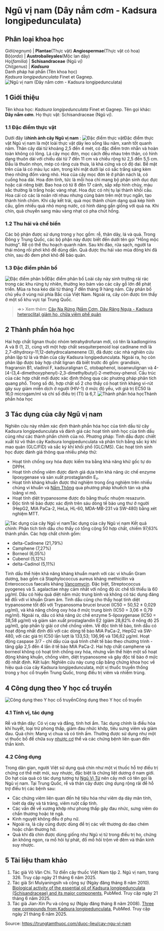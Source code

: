 # Ngũ vị nam (Dây nắm cơm - Kadsura longipedunculata)

Phân loại khoa học  
---  
Giới(_regnum_) |  **Plantae**(Thực vật) **Angiospermae**(Thực vật có hoa)  
Bộ(_ordo_) | **Austrobaileyales**(Mộc lan dây)  
Họ(_familia_) | **Schisandraceae** (Ngũ vị)  
Chi(_genus_) | **_Kadsura_**  
Danh pháp hai phần (Tên khoa học)  
_Kadsura longipedunculata_ Finet et Gagnep.  
![Ngũ vị nam \(Dây nắm cơm - Kadsura longipedunculata\)](https://trungtamthuoc.com/images/others/ngu-vi-nam-2235.jpg)
##  1 Giới thiệu
Tên khoa học: _Kadsura longipedunculata_ Finet et Gagnep.
Tên gọi khác: **Dây nắm cơm**.
Họ thực vật: Schisandraceae (Ngũ vị).
### 1.1 Đặc điểm thực vật
Dưới đây là**hình ảnh cây Ngũ vị nam** :
![Đặc điểm thực vật](https://trungtamthuoc.com/images/item/ngu-vi-nam-0.jpg)Đặc điểm thực vật
Ngũ vị nam là một loài thực vật dây leo sống lâu năm, xanh tốt quanh năm. Thân cây dài từ khoảng 2,5 đến 4 mét, có đặc điểm trơn nhẵn và hoàn toàn không có lông.
Lá cây mọc đơn, mọc cách đều nhau trên thân, có hình dạng thuôn dài với chiều dài từ 7 đến 11 cm và chiều rộng từ 2,5 đến 5,5 cm. Đầu lá thuôn nhọn, mép có răng cưa thưa, lá khá cứng và có độ dai. Bề mặt trên của lá có màu lục xám, trong khi mặt dưới lại có sắc trắng sáng kèm theo những đốm vàng nhỏ.
Hoa của cây mọc đơn lẻ ở phần nách lá, có cuống hoa dài. Hoa đơn tính, tức là mỗi hoa chỉ mang bộ phận sinh dục đực hoặc cái riêng biệt. Bao hoa có từ 8 đến 17 cánh, sắp xếp hình chùy, màu sắc thường là trắng hoặc vàng nhạt.
Hoa đực có nhị tụ lại thành khối cầu. Hoa cái có các lá noãn rời nhau nhưng cùng bám trên một trục ngắn, tạo thành hình chỏm. Khi cây kết trái, quả mọc thành chùm dạng quả kép hình cầu, gồm nhiều quả nhỏ mọng nước, có hình dáng gần giống với quả na. Khi chín, quả chuyển sang màu vàng nhạt có pha chút hồng.
### 1.2 Thu hái và chế biến
Các bộ phận được sử dụng trong y học gồm: rễ, thân dây, lá và quả. Trong Đông y Trung Quốc, các bộ phận này được biết đến dưới tên gọi "Hồng mộc hương".
Rễ có thể thu hoạch quanh năm. Sau khi đào, rửa sạch, người ta thái mỏng rồi phơi khô để dùng dần.
Quả được thu hái vào mùa đông khi đã chín, sau đó đem phơi khô để bảo quản.
### 1.3 Đặc điểm phân bố
![Đặc điểm phân bố](https://trungtamthuoc.com/images/item/ngu-vi-nam-1.jpg)Đặc điểm phân bố
Loài cây này sinh trưởng rải rác trong các khu rừng tự nhiên, thường leo bám vào các cây gỗ lớn để phát triển. Mùa ra hoa kéo dài từ tháng 7 đến tháng 9 hàng năm.
Cây phân bố chủ yếu ở vùng núi phía Bắc của Việt Nam. Ngoài ra, cây còn được tìm thấy ở một số khu vực tại Trung Quốc.
> =>> Xem thêm: [Cây Na Rừng (Nắm Cơm, Dây Răng Ngựa - Kadsura heteroclita) giảm ho, chữa viêm phế quản](https://trungtamthuoc.com/duoc-lieu/na-rung)
##  2 Thành phần hóa học
Hai hợp chất lignan thuộc nhóm tetrahydrofuran mới, có tên là kadlongirins A và B (1, 2), cùng với một hợp chất sesquiterpenoid loại cadinane mới là 2,7-dihydroxy-11,12-dehydrocalamenene (3), đã được các nhà nghiên cứu phân lập từ lá và thân của cây Kadsura longipedunculata. Ngoài ra, họ còn phân lập được bảy hợp chất lignan đã biết trước đó gồm: grandisin, fragransin B1, vladirol F, kadsuralignan C, otobaphenol, isoanwulignan và 4-[4-(3,4-dimethoxyphenyl)-2,3-dimethylbutyl]-2-methoxy-phenol. Cấu trúc của các hợp chất mới được xác định thông qua các phương pháp phân tích quang phổ. Trong số đó, hợp chất số 2 cho thấy có hoạt tính kháng vi-rút gây suy giảm miễn dịch ở người (HIV-1) ở mức độ yếu, với giá trị EC50 là 16,0 microgam/ml và chỉ số điều trị (TI) là 6,7.
![Thành phần hóa học](https://trungtamthuoc.com/images/item/ngu-vi-nam-2.jpg)Thành phần hóa học
##  3 Tác dụng của cây Ngũ vị nam
Nghiên cứu này nhằm xác định thành phần hóa học của tinh dầu từ cây Kadsura longipedunculata và đánh giá các hoạt tính sinh học của tinh dầu cũng như các thành phần chính của nó.
Phương pháp:
Tinh dầu được chiết xuất từ vỏ thân cây Kadsura longipedunculata và phân tích bằng sắc ký khí mao quản (GLC/FID) và sắc ký khí khối phổ (GLC/MS). Các hoạt tính sinh học được đánh giá thông qua nhiều phép thử:
  * Hoạt tính chống oxy hóa được kiểm tra bằng khả năng khử gốc tự do DPPH.
  * Hoạt tính chống viêm được đánh giá dựa trên khả năng ức chế enzyme lipoxygenase và sản xuất prostaglandin E₂.
  * Hoạt tính kháng khuẩn được thử nghiệm trong ống nghiệm trên nhiều chủng vi khuẩn và [Nấm Thông](https://trungtamthuoc.com/duoc-lieu/nam-thong "Nấm Thông") qua phương pháp khuếch tán và pha loãng vi mô.
  * Hoạt tính diệt trypanosome được đo bằng thuốc nhuộm resazurin.
  * Độc tính tế bào được xác định trên sáu dòng tế bào ung thư ở người (HepG2, MIA PaCa-2, HeLa, HL-60, MDA-MB-231 và SW-480) bằng xét nghiệm MTT.

![Tác dụng của cây Ngũ vị nam](https://trungtamthuoc.com/images/item/ngu-vi-nam-3.jpg)Tác dụng của cây Ngũ vị nam
Kết quả chính:
Phân tích tinh dầu cho thấy có tổng cộng 50 hợp chất, chiếm 97,63% thành phần. Các hợp chất chính gồm:
  * delta-Cadinene (21,79%)
  * Camphene (7,27%)
  * Borneol (6,05%)
  * Cubenol (5,12%)
  * delta-Cadinol (5,11%)


Tinh dầu thể hiện khả năng kháng khuẩn mạnh với các vi khuẩn Gram dương, bao gồm cả Staphylococcus aureus kháng methicillin và Enterococcus faecalis kháng [Vancomycin](https://trungtamthuoc.com/hoat-chat/vancomycin "Vancomycin"). Đặc biệt, Streptococcus pyogenes và S. agalactiae nhạy cảm nhất với nồng độ ức chế tối thiểu là 60 µg/ml.
Dầu có hiệu quả diệt nấm mức trung bình và không có tác dụng đáng kể đối với vi khuẩn Gram âm.
Tinh dầu cũng cho thấy hoạt tính diệt trypanosome tốt đối với Trypanosoma brucei brucei (IC50 = 50,52 ± 0,029 µg/ml), và khả năng chống oxy hóa ở mức trung bình (IC50 = 3,06 ± 0,79 mg/ml).
Ngoài ra, dầu có khả năng ức chế enzyme 5-lipoxygenase (IC50 = 38,58 µg/ml) và giảm sản xuất prostaglandin E2 (giảm 28,82% ở nồng độ 25 µg/ml), góp phần lý giải cơ chế chống viêm.
Về độc tính tế bào, tinh dầu có hoạt động nhất định đối với các dòng tế bào MIA PaCa-2, HepG2 và SW-480, với các giá trị IC50 lần lượt là 133,53; 136,96 và 136,62 µg/ml. Hoạt động caspase 3/7 - chỉ dấu của quá trình chết tế bào theo chương trình - tăng gấp 2,5 đến 4 lần ở tế bào MIA PaCa-2.
Hai hợp chất camphene và borneol không có hoạt tính chống oxy hóa, nhưng vẫn thể hiện một số hoạt động kháng khuẩn, chống viêm, diệt trypanosome và gây độc tế bào ở mức độ nhất định.
Kết luận: Nghiên cứu này cung cấp bằng chứng khoa học về hiệu quả của cây Kadsura longipedunculata, một vị thuốc truyền thống trong y học cổ truyền Trung Quốc, trong điều trị viêm và nhiễm trùng.
##  4 Công dụng theo Y học cổ truyền
![Công dụng theo Y học cổ truyền](https://trungtamthuoc.com/images/item/ngu-vi-nam-4.jpg)Công dụng theo Y học cổ truyền
### 4.1 Tính vị, tác dụng
Rễ và thân dây: Có vị cay và đắng, tính hơi ẩm. Tác dụng chính là điều hòa khí huyết, loại trừ phong thấp, giảm đau nhức khớp, tiêu sưng viêm và giảm đau.
Quả chín: Mang vị chua và có tính ấm. Thường được sử dụng như một vị thuốc bổ để chữa suy [nhược cơ](https://trungtamthuoc.com/bai-viet/chan-doan-va-dieu-tri-nhuoc-co "nhược cơ") thể và các chứng bệnh liên quan đến thần kinh.
### 4.2 Công dụng
Trong dân gian, người Việt sử dụng quả chín như một vị thuốc hỗ trợ điều trị chứng cơ thể mệt mỏi, suy nhược, đặc biệt là chứng liệt dương ở nam giới. Do hạt của quả có tác dụng tương tự [Ngũ Vị Tử](https://trungtamthuoc.com/duoc-lieu/ngu-vi-tu "Ngũ Vị Tử") nên cây mới có tên gọi là Ngũ vị nam.
Tại Trung Quốc, rễ và thân cây được ứng dụng rộng rãi để hỗ trợ điều trị các bệnh sau:
  * Các chứng viêm liên quan đến hệ tiêu hóa như viêm dạ dày mãn tính, loét dạ dày và tá tràng, viêm ruột cấp tính.
  * Các vấn đề về xương khớp như phong thấp gây đau nhức, sưng viêm do chấn thương hoặc té ngã.
  * Kinh nguyệt không đều ở phụ nữ.
  * Ngoài ra, lá cây cũng được dùng để trị các vết thương do dao chém hoặc chấn thương hở.
  * Quả khi đã chín được dùng giống như Ngũ vị tử trong điều trị ho, chứng ăn không ngon, ra mồ hôi tự phát, đổ mồ hôi trộm về đêm và thần kinh suy nhược.


##  5 Tài liệu tham khảo
  1. Tác giả Võ Văn Chi. Từ điển cây thuốc Việt Nam tập 2. Ngũ vị nam, trang 326. Truy cập ngày 21 tháng 6 năm 2025.
  2. Tác giả Sri Mulyaningsih và cộng sự (Ngày đăng tháng 8 năm 2010). [Biological activity of the essential oil of Kadsura longipedunculata (Schisandraceae) and its major components](https://pubmed.ncbi.nlm.nih.gov/20663038/), PubMed. Truy cập ngày 21 tháng 6 năm 2025.
  3. Tác giả Jian-Xin Pu và cộng sự (Ngày đăng tháng 8 năm 2008). [Three new compounds from Kadsura longipedunculata](https://pubmed.ncbi.nlm.nih.gov/18670115/), PubMed. Truy cập ngày 21 tháng 6 năm 2025.




Source: https://trungtamthuoc.com/duoc-lieu/cay-ngu-vi-nam